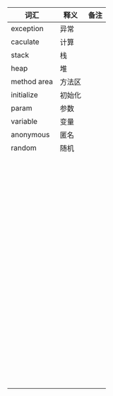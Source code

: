 | 词汇        | 释义   | 备注 |
| ----------- | ------ | ---- |
| exception   | 异常   |      |
| caculate    | 计算   |      |
| stack       | 栈     |      |
| heap        | 堆     |      |
| method area | 方法区 |      |
| initialize  | 初始化 |      |
| param       | 参数   |      |
| variable    | 变量   |      |
| anonymous   | 匿名   |      |
| random      | 随机   |      |
|             |        |      |
|             |        |      |
|             |        |      |
|             |        |      |
|             |        |      |
|             |        |      |
|             |        |      |
|             |        |      |
|             |        |      |
|             |        |      |
|             |        |      |
|             |        |      |
|             |        |      |
|             |        |      |
|             |        |      |
|             |        |      |
|             |        |      |
|             |        |      |
|             |        |      |
|             |        |      |
|             |        |      |
|             |        |      |
|             |        |      |
|             |        |      |
|             |        |      |
|             |        |      |
|             |        |      |
|             |        |      |
|             |        |      |
|             |        |      |
|             |        |      |
|             |        |      |
|             |        |      |
|             |        |      |
|             |        |      |
|             |        |      |
|             |        |      |
|             |        |      |
|             |        |      |
|             |        |      |
|             |        |      |
|             |        |      |
|             |        |      |
|             |        |      |
|             |        |      |
|             |        |      |
|             |        |      |
|             |        |      |
|             |        |      |
|             |        |      |
|             |        |      |
|             |        |      |
|             |        |      |
|             |        |      |
|             |        |      |
|             |        |      |
|             |        |      |
|             |        |      |
|             |        |      |
|             |        |      |
|             |        |      |
|             |        |      |
|             |        |      |
|             |        |      |
|             |        |      |
|             |        |      |
|             |        |      |
|             |        |      |
|             |        |      |
|             |        |      |
|             |        |      |
|             |        |      |
|             |        |      |
|             |        |      |
|             |        |      |
|             |        |      |
|             |        |      |
|             |        |      |
|             |        |      |
|             |        |      |
|             |        |      |
|             |        |      |
|             |        |      |
|             |        |      |
|             |        |      |
|             |        |      |
|             |        |      |
|             |        |      |

